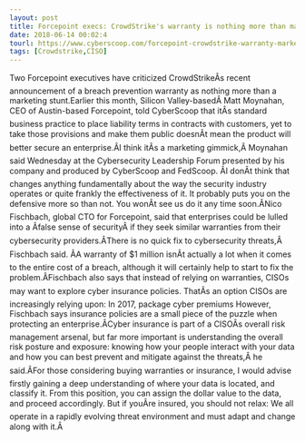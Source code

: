 ```yaml
---
layout: post
title: Forcepoint execs: CrowdStrike's warranty is nothing more than marketing
date: 2018-06-14 00:02:4
tourl: https://www.cyberscoop.com/forcepoint-crowdstrike-warranty-marketing-gimmick/?category_news=technology
tags: [Crowdstrike,CISO]
---
```

Two Forcepoint executives have criticized CrowdStrikeÂs recent announcement of a breach prevention warranty as nothing more than a marketing stunt.Earlier this month, Silicon Valley-basedÂ Matt Moynahan, CEO of Austin-based Forcepoint, told CyberScoop that itÂs standard business practice to place liability terms in contracts with customers, yet to take those provisions and make them public doesnÂt mean the product will better secure an enterprise.ÂI think itÂs a marketing gimmick,Â Moynahan said Wednesday at the Cybersecurity Leadership Forum presented by his company and produced by CyberScoop and FedScoop. ÂI donÂt think that changes anything fundamentally about the way the security industry operates or quite frankly the effectiveness of it. It probably puts you on the defensive more so than not. You wonÂt see us do it any time soon.ÂNico Fischbach, global CTO for Forcepoint, said that enterprises could be lulled into a Âfalse sense of securityÂ if they seek similar warranties from their cybersecurity providers.ÂThere is no quick fix to cybersecurity threats,Â Fischbach said. ÂA warranty of $1 million isnÂt actually a lot when it comes to the entire cost of a breach, although it will certainly help to start to fix the problem.ÂFischbach also says that instead of relying on warranties, CISOs may want to explore cyber insurance policies. ThatÂs an option CISOs are increasingly relying upon: In 2017, package cyber premiums However, Fischbach says insurance policies are a small piece of the puzzle when protecting an enterprise.ÂCyber insurance is part of a CISOÂs overall risk management arsenal, but far more important is understanding the overall risk posture and exposure: knowing how your people interact with your data and how you can best prevent and mitigate against the threats,Â he said.ÂFor those considering buying warranties or insurance, I would advise firstly gaining a deep understanding of where your data is located, and classify it. From this position, you can assign the dollar value to the data, and proceed accordingly. But if youÂre insured, you should not relax: We all operate in a rapidly evolving threat environment and must adapt and change along with it.Â